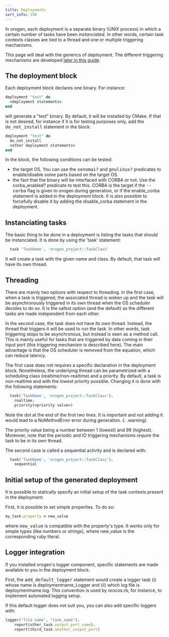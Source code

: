 ```yaml
---
title: Deployments
sort_info: 150
---
```


In orogen, each deployment is a separate binary (UNIX process) in which a
certain number of tasks have been _instanciated_. In other words, certain task
contexts classes are tied to a thread and one or multiple triggering mechanisms.

This page will deal with the generics of deployment. The different triggering
mechanisms are developed [later in this guide](triggering/index.html).

The deployment block
--------------------

Each deployment block declares one binary. For instance:

~~~ ruby
deployment "test" do
  <deployment statements>
end
~~~

will generate a "test" binary. By default, it will be installed by CMake. If
that is not desired, for instance if it is for testing purposes only, add the
<tt>do_not_install</tt> statement in the block:

~~~ ruby
deployment "test" do
  do_not_install
  <other deployment statements>
end
~~~

In the block, the following conditions can be tested:

 * the target OS. You can use the <tt>xenomai?</tt> and <tt>gnulinux?</tt>
   predicates to enable/disable some parts based on the target OS.
 * the fact that the binary will be interfaced with CORBA or not. Use the
   corba\_enabled? predicate to test this. CORBA is the target if the
   <tt>--corba</tt> flag is given to orogen during generation, or if the
   enable\_corba statement is added in the deployment block. It is also possible
   to forcefully disable it by adding the disable\_corba statement in the
   deployment.

Instanciating tasks
-------------------

The basic thing to be done in a deployment is listing the tasks that should be
instanciated. It is done by using the 'task' statement:

~~~ ruby
  task 'TaskName', 'orogen_project::TaskClass'
~~~

It will create a task with the given name and class. By default, that task will
have its own thread.

Threading
---------

There are mainly two options with respect to threading. In the first case, when
a task is triggered, the associated thread is woken up and the task will be
asynchronously triggered in its own thread when the OS scheduler decides to do
so. It is the safest option (and the default) as the different tasks are made
independent from each other.

In the second case, the task does *not* have its own thread. Instead, the thread
that triggers it will be used to run the task. In other words, task triggering
stops to be asynchronous, but instead is seen as a method call. This is mainly
useful for tasks that are triggered by data coming in their input port (this
triggering mechanism is described here). The main advantage is that the OS
scheduler is removed from the equation, which can reduce latency.

The first case does not requires a specific declaration in the deployment block.
Nonetheless, the underlying thread can be parametrized with a scheduling class
(realtime/non-realtime) and a priority. By default, a task is non-realtime and
with the lowest priority possible. Changing it is done with the following
statements:

~~~ ruby
  task('TaskName', 'orogen_project::TaskClass').
    realtime.
    priority(<priority value>)
~~~

Note the dot at the end of the first two lines. It is important and not adding
it would lead to a NoMethodError error during generation.
{: .warning}

The priority value being a number between 1 (lowest) and 99 (highest).
Moreover, note that the periodic and IO triggering mechanisms _require_ the task
to be in its own thread.

The second case is called a sequential activity and is declared with:

~~~ ruby
  task('TaskName', 'orogen_project::TaskClass').
    sequential
~~~

Initial setup of the generated deployment
-----------------------------------------

It is possible to statically specify an initial setup of the task contexts
present in the deployment.

First, it is possible to set simple properties. To do so:

~~~ ruby
my_task.property = new_value
~~~

where <tt>new_value</tt> is compatible with the property's type. It works only
for simple types (like numbers or strings), where new_value is the corresponding
ruby literal.

Logger integration
------------------

If you installed orogen's logger component, specific statements are made
available to you in the deployment block.

First, the <tt>add\_default\_logger</tt> statement would create a logger task
(i) whose name is deploymentname\_Logger and (ii) which log file is
deploymentname.log. This convention is used by orocos.rb, for instance, to
implement automated logging setup.

If this default logger does not suit you, you can also add specific loggers
with:

~~~ ruby
logger("file name", "task_name").
    report(other_task.output_port_name).
    report(third_task.another_output_port)
~~~


